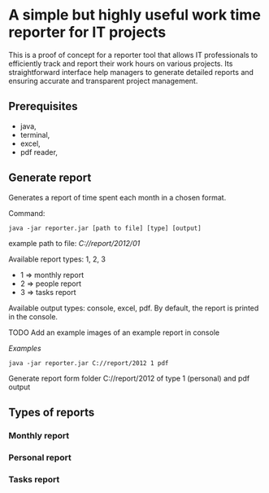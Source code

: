 
# A simple but highly useful work time reporter for IT projects

This is a proof of concept for a reporter tool that allows IT professionals to efficiently track and report their work hours on various projects. Its straightforward interface help managers to generate detailed reports and ensuring accurate and transparent project management.

## Prerequisites
- java,
- terminal,
- excel,
- pdf reader,

## Generate report
Generates a report of time spent each month in a chosen format.

Command:
```
java -jar reporter.jar [path to file] [type] [output]
```
example path to file: _C://report/2012/01_

Available report types: 1, 2, 3
- 1 => monthly report
- 2 => people report
- 3 => tasks report

Available output types: console, excel, pdf.
By default, the report is printed in the console.

TODO Add an example images of an example report in console

*Examples*
```
java -jar reporter.jar C://report/2012 1 pdf
```
Generate report form folder C://report/2012 of type 1 (personal) and pdf output


## Types of reports
### Monthly report
### Personal report
### Tasks report

